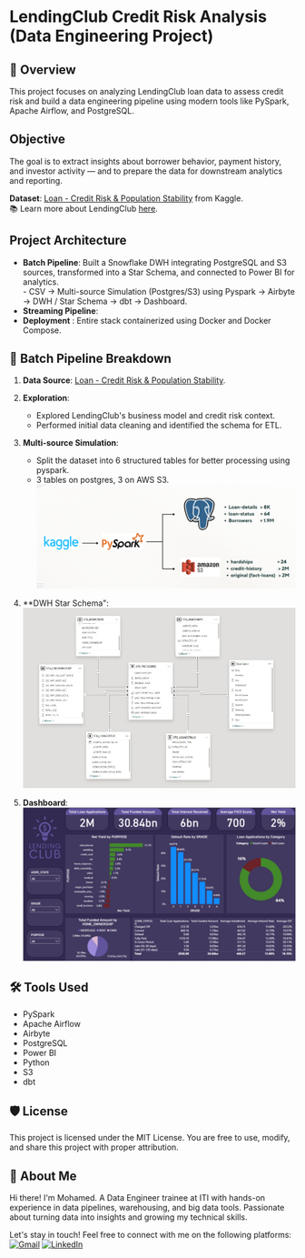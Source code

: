 # LendingClub Credit Risk Analysis (Data Engineering Project)

## 🧠 Overview
This project focuses on analyzing LendingClub loan data to assess credit risk and build a data engineering pipeline using modern tools like PySpark, Apache Airflow, and PostgreSQL. 

## Objective
The goal is to extract insights about borrower behavior, payment history, and investor activity — and to prepare the data for downstream analytics and reporting.

**Dataset**: [Loan - Credit Risk & Population Stability](https://www.kaggle.com/datasets/beatafaron/loan-credit-risk-and-population-stability) from Kaggle.<br>
📚 Learn more about LendingClub [here](https://en.wikipedia.org/wiki/LendingClub).

## Project Architecture
- **Batch Pipeline**: Built a Snowflake DWH integrating PostgreSQL and S3 sources, transformed into a Star Schema, and connected to Power BI for analytics.<br>
      - CSV → Multi-source Simulation (Postgres/S3) using Pyspark → Airbyte → DWH / Star Schema → dbt → Dashboard.
- **Streaming Pipeline**: 
- **Deployment** : Entire stack containerized using Docker and Docker Compose.

  
## 🧱 Batch Pipeline Breakdown
1. **Data Source**: [Loan - Credit Risk & Population Stability](https://www.kaggle.com/datasets/beatafaron/loan-credit-risk-and-population-stability).
2. **Exploration**:
    - Explored LendingClub's business model and credit risk context.
    - Performed initial data cleaning and identified the schema for ETL.
3. **Multi-source Simulation**:
      - Split the dataset into 6 structured tables for better processing using pyspark.    
      - 3 tables on postgres, 3 on AWS S3. <br>
      ![Multi-source Simulation](batch/imgs/normalization.png)
4. **DWH Star Schema":
      ![schema](batch/imgs/star_schema.jpeg)      

6. **Dashboard**:
    ![dashboard](batch/imgs/dashboard.jpeg)  


## 🛠️ Tools Used
- PySpark
- Apache Airflow
- Airbyte
- PostgreSQL
- Power BI
- Python
- S3
- dbt

## 🛡️ License
This project is licensed under the MIT License. You are free to use, modify, and share this project with proper attribution.

## 🌟 About Me
Hi there! I'm Mohamed. A Data Engineer trainee at ITI with hands-on experience in data pipelines, warehousing, and big data tools. Passionate about turning data into insights and growing my technical skills.



Let's stay in touch! Feel free to connect with me on the following platforms:  
[![Gmail](https://img.shields.io/badge/Gmail-D14836?style=flat&logo=gmail&logoColor=white)](mailto:mo.badr.ismail@gmail.com)
[![LinkedIn](https://img.shields.io/badge/LinkedIn-0077B5?style=flat&logo=linkedin&logoColor=white)](https://www.linkedin.com/in/mbi162/)
